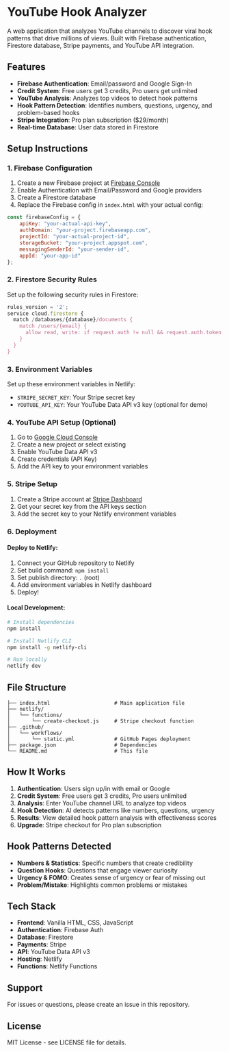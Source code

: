 # YouTube Hook Analyzer

A web application that analyzes YouTube channels to discover viral hook patterns that drive millions of views. Built with Firebase authentication, Firestore database, Stripe payments, and YouTube API integration.

## Features

- **Firebase Authentication**: Email/password and Google Sign-In
- **Credit System**: Free users get 3 credits, Pro users get unlimited
- **YouTube Analysis**: Analyzes top videos to detect hook patterns
- **Hook Pattern Detection**: Identifies numbers, questions, urgency, and problem-based hooks
- **Stripe Integration**: Pro plan subscription ($29/month)
- **Real-time Database**: User data stored in Firestore

## Setup Instructions

### 1. Firebase Configuration

1. Create a new Firebase project at [Firebase Console](https://console.firebase.google.com)
2. Enable Authentication with Email/Password and Google providers
3. Create a Firestore database
4. Replace the Firebase config in `index.html` with your actual config:

```javascript
const firebaseConfig = {
    apiKey: "your-actual-api-key",
    authDomain: "your-project.firebaseapp.com",
    projectId: "your-actual-project-id",
    storageBucket: "your-project.appspot.com",
    messagingSenderId: "your-sender-id",
    appId: "your-app-id"
};
```

### 2. Firestore Security Rules

Set up the following security rules in Firestore:

```javascript
rules_version = '2';
service cloud.firestore {
  match /databases/{database}/documents {
    match /users/{email} {
      allow read, write: if request.auth != null && request.auth.token.email == email;
    }
  }
}
```

### 3. Environment Variables

Set up these environment variables in Netlify:

- `STRIPE_SECRET_KEY`: Your Stripe secret key
- `YOUTUBE_API_KEY`: Your YouTube Data API v3 key (optional for demo)

### 4. YouTube API Setup (Optional)

1. Go to [Google Cloud Console](https://console.cloud.google.com)
2. Create a new project or select existing
3. Enable YouTube Data API v3
4. Create credentials (API Key)
5. Add the API key to your environment variables

### 5. Stripe Setup

1. Create a Stripe account at [Stripe Dashboard](https://dashboard.stripe.com)
2. Get your secret key from the API keys section
3. Add the secret key to your Netlify environment variables

### 6. Deployment

#### Deploy to Netlify:

1. Connect your GitHub repository to Netlify
2. Set build command: `npm install`
3. Set publish directory: `.` (root)
4. Add environment variables in Netlify dashboard
5. Deploy!

#### Local Development:

```bash
# Install dependencies
npm install

# Install Netlify CLI
npm install -g netlify-cli

# Run locally
netlify dev
```

## File Structure

```
├── index.html                     # Main application file
├── netlify/
│   └── functions/
│       └── create-checkout.js     # Stripe checkout function
├── .github/
│   └── workflows/
│       └── static.yml             # GitHub Pages deployment
├── package.json                   # Dependencies
└── README.md                      # This file
```

## How It Works

1. **Authentication**: Users sign up/in with email or Google
2. **Credit System**: Free users get 3 credits, Pro users unlimited
3. **Analysis**: Enter YouTube channel URL to analyze top videos
4. **Hook Detection**: AI detects patterns like numbers, questions, urgency
5. **Results**: View detailed hook pattern analysis with effectiveness scores
6. **Upgrade**: Stripe checkout for Pro plan subscription

## Hook Patterns Detected

- **Numbers & Statistics**: Specific numbers that create credibility
- **Question Hooks**: Questions that engage viewer curiosity  
- **Urgency & FOMO**: Creates sense of urgency or fear of missing out
- **Problem/Mistake**: Highlights common problems or mistakes

## Tech Stack

- **Frontend**: Vanilla HTML, CSS, JavaScript
- **Authentication**: Firebase Auth
- **Database**: Firestore
- **Payments**: Stripe
- **API**: YouTube Data API v3
- **Hosting**: Netlify
- **Functions**: Netlify Functions

## Support

For issues or questions, please create an issue in this repository.

## License

MIT License - see LICENSE file for details.